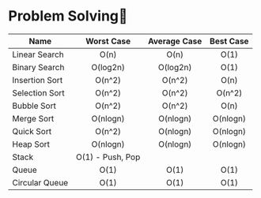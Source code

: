 # Problem Solving🚀
| Name           | Worst Case    | Average Case  | Best Case     |
| -------------- |:-------------:|:-------------:|:-------------:|
| Linear Search  | O(n)          | O(n)          | O(1)          |
| Binary Search  | O(log2n)      | O(log2n)      | O(1)          |
| Insertion Sort | O(n^2)        | O(n^2)        | O(n)          |
| Selection Sort | O(n^2)        | O(n^2)        | O(n^2)        |
| Bubble Sort    | O(n^2)        | O(n^2)        | O(n)          |
| Merge Sort     | O(nlogn)      | O(nlogn)      | O(nlogn)      |
| Quick Sort     | O(n^2)        | O(nlogn)      | O(nlogn)      |
| Heap Sort      | O(nlogn)      | O(nlogn)      | O(nlogn)      |
| Stack          | O(1) - Push, Pop            |
| Queue          | O(1)          | O(1)          | O(1)          |
| Circular Queue | O(1)          | O(1)          | O(1)          |
